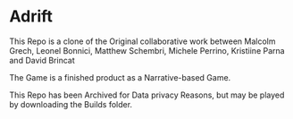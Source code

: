# Adrift

This Repo is a clone of the Original collaborative work between Malcolm Grech, Leonel Bonnici, Matthew Schembri, Michele Perrino, Kristiine Parna and David Brincat

The Game is a finished product as a Narrative-based Game.

This Repo has been Archived for Data privacy Reasons, but may be played by downloading the Builds folder.
